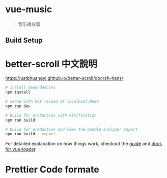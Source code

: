 # vue-music

> 音乐播放器

## Build Setup

# better-scroll 中文說明
https://ustbhuangyi.github.io/better-scroll/doc/zh-hans/

``` bash
# install dependencies
npm install

# serve with hot reload at localhost:8080
npm run dev

# build for production with minification
npm run build

# build for production and view the bundle analyzer report
npm run build --report
```

For detailed explanation on how things work, checkout the [guide](http://vuejs-templates.github.io/webpack/) and [docs for vue-loader](http://vuejs.github.io/vue-loader).
# Prettier Code formate